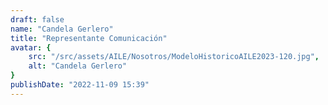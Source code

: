 ```yaml
---
draft: false
name: "Candela Gerlero"
title: "Representante Comunicación"
avatar: {
    src: "/src/assets/AILE/Nosotros/ModeloHistoricoAILE2023-120.jpg",
    alt: "Candela Gerlero"
}
publishDate: "2022-11-09 15:39"
---
```

